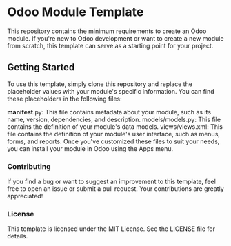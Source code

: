 # Odoo Module Template
This repository contains the minimum requirements to create an Odoo module. If you're new to Odoo development or want to create a new module from scratch, this template can serve as a starting point for your project.

## Getting Started
To use this template, simply clone this repository and replace the placeholder values with your module's specific information. You can find these placeholders in the following files:

__manifest__.py: This file contains metadata about your module, such as its name, version, dependencies, and description.
models/models.py: This file contains the definition of your module's data models.
views/views.xml: This file contains the definition of your module's user interface, such as menus, forms, and reports.
Once you've customized these files to suit your needs, you can install your module in Odoo using the Apps menu.

### Contributing
If you find a bug or want to suggest an improvement to this template, feel free to open an issue or submit a pull request. Your contributions are greatly appreciated!

### License
This template is licensed under the MIT License. See the LICENSE file for details.

